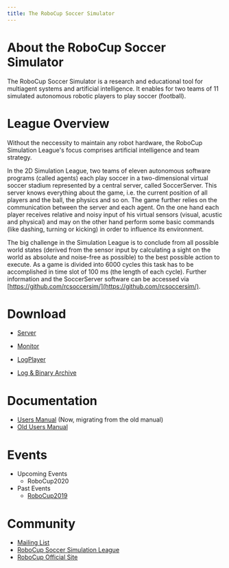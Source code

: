 ```yaml
---
title: The RoboCup Soccer Simulator
---
```


# About the RoboCup Soccer Simulator

The RoboCup Soccer Simulator is a research and educational tool for
multiagent systems and artificial intelligence. It enables for two
teams of 11 simulated autonomous robotic players to play soccer
(football).


# League Overview

Without the neccessity to maintain any robot hardware, the RoboCup
Simulation League's focus comprises artificial intelligence and team
strategy.

In the 2D Simulation League, two teams of eleven autonomous software
programs (called agents) each play soccer in a two-dimensional virtual
soccer stadium represented by a central server, called
SoccerServer. This server knows everything about the game, i.e. the
current position of all players and the ball, the physics and so
on. The game further relies on the communication between the server
and each agent. On the one hand each player receives relative and
noisy input of his virtual sensors (visual, acustic and physical) and
may on the other hand perform some basic commands (like dashing,
turning or kicking) in order to influence its environment.

The big challenge in the Simulation League is to conclude from all
possible world states (derived from the sensor input by calculating a
sight on the world as absolute and noise-free as possible) to the best
possible action to execute. As a game is divided into 6000 cycles this
task has to be accomplished in time slot of 100 ms (the length of each
cycle). Further information and the SoccerServer software can be
accessed via [https://github.com/rcsoccersim/](https://github.com/rcsoccersim/).


# Download

- [Server](https://github.com/rcsoccersim/rcssserver/releases)
- [Monitor](https://github.com/rcsoccersim/rcssmonitor/releases)
- [LogPlayer](https://github.com/rcsoccersim/rcsslogplayer/releases)

- [Log & Binary Archive](https://archive.robocup.info/Soccer/Simulation/2D/)

# Documentation

- [Users Manual](./manual/) (Now, migrating from the old manual)
- [Old Users Manual](./rcssserver-manual-20030211.pdf)


# Events

- Upcoming Events
  - RoboCup2020
- Past Events
  - [RoboCup2019](./robocup2019/)

<!--
- Past Events
  - RoboCup2018
  - RoboCup2017
  - ...
-->

# Community

- [Mailing List](https://lists.cc.gatech.edu/mailman/listinfo/robocup-sim)
- [RoboCup Soccer Simulation League](https://ssim.robocup.org/)
- [RoboCup Official Site](https://www.robocup.org/)
